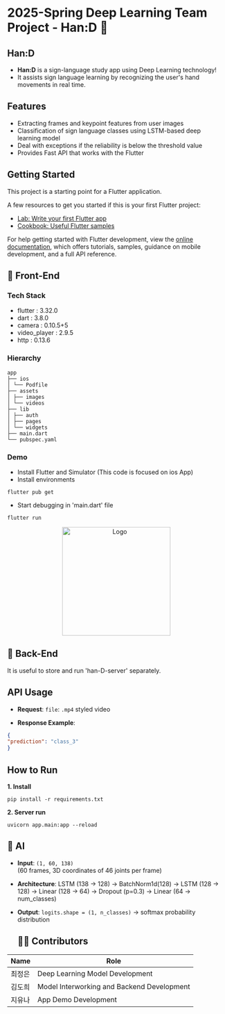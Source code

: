 # 2025-Spring Deep Learning Team Project - Han:D 👋

## Han:D
- **Han:D** is a sign-language study app using Deep Learning technology!
- It assists sign language learning by recognizing the user's hand movements in real time.

## Features
- Extracting frames and keypoint features from user images
- Classification of sign language classes using LSTM-based deep learning model
- Deal with exceptions if the reliability is below the threshold value
- Provides Fast API that works with the Flutter

## Getting Started

This project is a starting point for a Flutter application.

A few resources to get you started if this is your first Flutter project:

- [Lab: Write your first Flutter app](https://docs.flutter.dev/get-started/codelab)
- [Cookbook: Useful Flutter samples](https://docs.flutter.dev/cookbook)

For help getting started with Flutter development, view the
[online documentation](https://docs.flutter.dev/), which offers tutorials,
samples, guidance on mobile development, and a full API reference.

## 🍏 Front-End

### Tech Stack
- flutter : 3.32.0
- dart : 3.8.0
- camera : 0.10.5+5
- video_player : 2.9.5
- http : 0.13.6

### Hierarchy

```
app
├── ios
│ └── Podfile
├── assets
│ ├── images
│ └── videos
├── lib
│ ├── auth
│ ├── pages
│ └── widgets
├── main.dart
└── pubspec.yaml
```

### Demo
- Install Flutter and Simulator (This code is focused on ios App)
- Install environments
```
flutter pub get
```
- Start debugging in 'main.dart' file
```
flutter run
```

<div align="center">
  <img src="assets/videos/T04_video.gif" alt="Logo" width="250"/>
</div>

## 🚀 Back-End
It is useful to store and run 'han-D-server' separately.

## API Usage

- **Request**:
  `file`: `.mp4` styled video
  
- **Response Example**:
```json
{
"prediction": "class_3"
}
```

## How to Run

**1. Install**
```
pip install -r requirements.txt
```

**2. Server run**
```
uvicorn app.main:app --reload
```

## 🧠 AI

- **Input**: `(1, 60, 138)`  
(60 frames, 3D coordinates of 46 joints per frame)

- **Architecture**:
  LSTM (138 → 128)
→ BatchNorm1d(128)
→ LSTM (128 → 128)
→ Linear (128 → 64)
→ Dropout (p=0.3)
→ Linear (64 → num_classes)

- **Output**: `logits.shape = (1, n_classes)` → softmax probability distribution

  ## 🧑‍💻 Contributors
| Name  | Role               |
| --- | ----------------- |
| 최정은 | Deep Learning Model Development |
| 김도희 | Model Interworking and Backend Development |
| 지유나 | App Demo Development |
